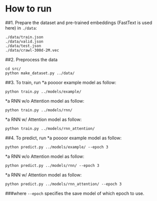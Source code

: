 # How to run

##1. Prepare the dataset and pre-trained embeddings (FastText is used here) in `./data`:

```
./data/train.json
./data/valid.json
./data/test.json
./data/crawl-300d-2M.vec
```

##2. Preprocess the data
```
cd src/
python make_dataset.py ../data/
```

##3. To train, run
*a poooor example model as follow:
```
python train.py ../models/example/
```

*a RNN w/o Attention model as follow:
```
python train.py ../models/rnn/
```

*a RNN w/ Attention model as follow:
```
python train.py ../models/rnn_attention/
```
##4. To predict, run
*a poooor example model as follow:
```
python predict.py ../models/example/ --epoch 3
```
*a RNN w/o Attention model as follow:
```
python predict.py ../models/rnn/ --epoch 3
```
*a RNN w/ Attention model as follow:
```
python predict.py ../models/rnn_attention/ --epoch 3
```
###where `--epoch` specifies the save model of which epoch to use.
